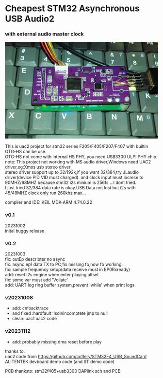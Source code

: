 
# Cheapest STM32 Asynchronous USB Audio2  
### with external audio master clock   
   
![Image pcb](https://github.com/rushxrushx/stm32f4_usbaudio2/blob/master/image/testpcb.jpg?raw=true)  
  
This is uac2 project for stm32 series F205/F405/F207/F407 with builtin OTG-HS can be use.  
OTG-HS not come with internal HS PHY, you need USB3300 ULPI PHY chip.  
note: This project not working with MS audio driver,Windows need UAC2 driver,eg:Xmos usb stereo driver   
stereo driver support up to 32/192k,if you want 32/384,try JLaudio driver(device PID VID must charged).
and clock input must increse to 90MHZ/98MHZ because stm32 i2s minium is 256fs ...I dont tried.  
I just tried 32/384 data rate is okay.USB Data not lost but i2s with 45/49MHZ clock only run 260khz  max...
  
compiler and IDE: KEIL MDK-ARM 4.74.0.22   
  
### v0.1   
20231002  
inital buggy release  
  
### v0.2  
20231003  
fix: outEp descripter no async  
fix: async ep1 data TX to PC,fix missing fb,now fb working.  
fix: sample frequency setup(data receive must in EP0Rxready)  
add: reset i2s engine when enter playing altset  
fix: some var must add 'Voliate'  
add: UART log ring buffer system,prevent 'while' when print logs.  
  
### v20231008  
 - add: cmbacktrace  
 - and fixed :hardfault :IsoInincomptete jmp to null    
 - clean: uac1 uac2 code  
 
### v20231112  
 - add: probably missing dma reset before play  
  
thanks to:  
uac2 code from https://github.com/coflery/STM32F4_USB_SoundCard  
ALITENTEK devboard demo code (and ST demo code)  

PCB thanksto:
stm32f405+usb3300 DAPlink sch and PCB
